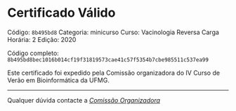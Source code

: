 # Certificado Válido

Código: `8b495bd8`
Categoria: minicurso
Curso: Vacinologia Reversa
Carga Horária: 2
Edição: 2020


Código completo: `8b495bd8bec1016b014cf19f31819573cae41c57f5354b7cbe985511c537ea99`


Este certificado foi expedido pela Comissão organizadora do IV Curso de Verão em Bioinformática da UFMG.

----

Qualquer dúvida contacte a [_Comissão Organizadora_](<mailto:cursobioinfoufmg@gmail.com$subject=[Certificados]>)

